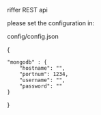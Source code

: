 riffer REST api


please set the configuration in:

config/config.json

{

	"mongodb" : {
		"hostname": "", 
		"portnum": 1234,
		"username": "",
		"password": ""
	}
}




